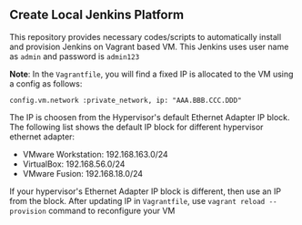 ## Create Local Jenkins Platform
This repository provides necessary codes/scripts to automatically install and provision Jenkins on Vagrant based VM. This Jenkins uses user name as `admin` and password is `admin123`

**Note**: In the `Vagrantfile`, you will find a fixed IP is allocated to the VM using a config as follows:

```
config.vm.network :private_network, ip: "AAA.BBB.CCC.DDD"
```

The IP is choosen from the Hypervisor's default Ethernet Adapter IP block. The following list shows the default IP block for different hypervisor ethernet adapter:
- VMware Workstation: 192.168.163.0/24
- VirtualBox: 192.168.56.0/24
- VMware Fusion: 192.168.18.0/24

If your hypervisor's Ethernet Adapter IP block is different, then use an IP from the block. After updating IP in `Vagrantfile`, use `vagrant reload --provision` command to reconfigure your VM
